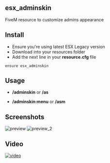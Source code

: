 ## esx_adminskin
FiveM resource to customize admins appearance
## Install
- Ensure you're using latest ESX Legacy version
- Download into your resources folder
- Add the next line in your **resource.cfg** file
```
ensure esx_adminskin
```
## Usage
- **/adminskin** or **/as**

- **/adminskin:menu** or **/asm**
## Screenshots
![preview](https://user-images.githubusercontent.com/89666307/195972904-47e34d24-ca07-4839-a3cc-866a9168c1b9.png)
![preview_2](https://user-images.githubusercontent.com/89666307/195973099-db0bb4db-2f43-4cc1-8b73-05905473dbcf.png)
## Video
[![video](https://user-images.githubusercontent.com/89666307/196008186-8dd05091-675f-4cf6-a2a0-fcbc264c042c.jpg)](https://youtu.be/Sl0CoV5fFqk "Video Showcase - Click to watch!")
